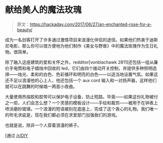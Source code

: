 # 献给美人的魔法玫瑰

> 原文：<https://hackaday.com/2017/06/27/an-enchanted-rose-for-a-beauty/>

成为一名创客打开了许多通过激情项目来浪漫化伴侣的途径。如果他们热衷于迪斯尼电影，那么你可以很方便地为他们制作《美女与野兽》中的魔法玫瑰作为生日礼物。很简单。

除了融入这座建筑的爱和关怀之外，redditor[vonblachawk 2811]还包括一组从廉价手电筒和电子蜡烛中回收的 led，它们由四个拨动开关控制，并提供多种照明选择——烛光、柔和的白色、色彩循环和明亮的白色——以适当地设置气氛。如果这还不足以浪漫他的心上人，他还包括一个 aux cord 输入和一对扬声器，这样他们就可以在跳舞的时候唱一两首小夜曲。

大量使用热熔胶和胶带可以保护电子设备，防止短路。毕竟——如果这份礼物被付之一炬，人们会怎么想？一个灵感的模板设计——手绘和裁剪——被用于在钟表上喷涂磨砂玻璃，一个浪漫的短语被刻在底座上，完成了这个衷心的礼物。我们唯一的吹毛求疵是，现在我们都必须在求爱部门加强我们的游戏。

也就是说，除非一个人穿着浪漫的裤子。

[通过 [/r/DIY](https://www.reddit.com/r/DIY/comments/6j21k7/resubmission_of_my_beauty_and_the_beast_rose/)